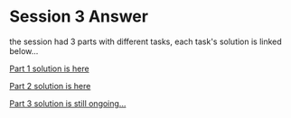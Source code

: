 # Session 3 Answer

the session had 3 parts with different tasks, each task's solution is linked below...

[Part 1 solution is here](https://github.com/EryX0/diginext-answers/blob/main/Session3/session3-pt1-ans.md)

[Part 2 solution is here](https://github.com/EryX0/diginext-answers/blob/main/Session3/session3-pt2-ans.md)

[Part 3 solution is still ongoing...](https://github.com/EryX0/diginext-answers/blob/main/Session3)
